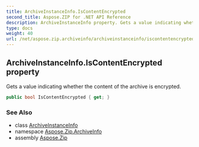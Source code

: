 ```yaml
---
title: ArchiveInstanceInfo.IsContentEncrypted
second_title: Aspose.ZIP for .NET API Reference
description: ArchiveInstanceInfo property. Gets a value indicating whether the content of the archive is encrypted
type: docs
weight: 40
url: /net/aspose.zip.archiveinfo/archiveinstanceinfo/iscontentencrypted/
---
```

## ArchiveInstanceInfo.IsContentEncrypted property

Gets a value indicating whether the content of the archive is encrypted.

```csharp
public bool IsContentEncrypted { get; }
```

### See Also

* class [ArchiveInstanceInfo](../)
* namespace [Aspose.Zip.ArchiveInfo](../../archiveinstanceinfo/)
* assembly [Aspose.Zip](../../../)


